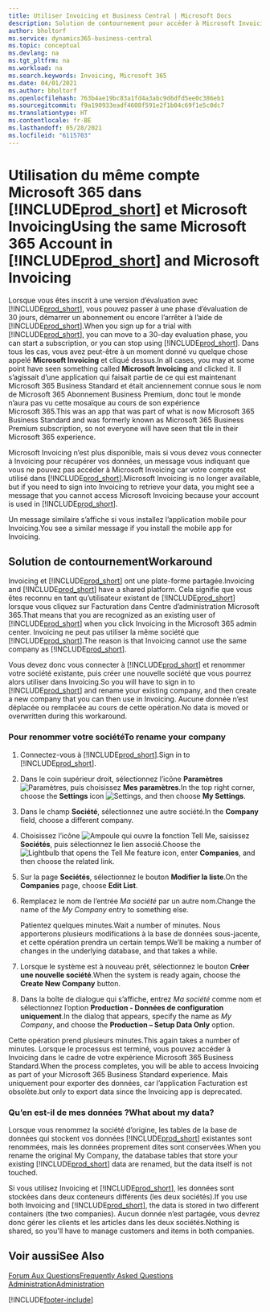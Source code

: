 ```yaml
---
title: Utiliser Invoicing et Business Central | Microsoft Docs
description: Solution de contournement pour accéder à Microsoft Invoicing lorsque vous vous êtes inscrit à Dynamics 365 Business Central.
author: bholtorf
ms.service: dynamics365-business-central
ms.topic: conceptual
ms.devlang: na
ms.tgt_pltfrm: na
ms.workload: na
ms.search.keywords: Invoicing, Microsoft 365
ms.date: 04/01/2021
ms.author: bholtorf
ms.openlocfilehash: 763b4ae19bc83a1fd4a3abc9d6dfd5ee0c386eb1
ms.sourcegitcommit: f9a190933eadf4608f591e2f1b04c69f1e5c0dc7
ms.translationtype: HT
ms.contentlocale: fr-BE
ms.lasthandoff: 05/28/2021
ms.locfileid: "6115703"
---
```

# <a name="using-the-same-microsoft-365-account-in-prod_short-and-microsoft-invoicing"></a><span data-ttu-id="f0b86-103">Utilisation du même compte Microsoft 365 dans [!INCLUDE[prod_short](includes/prod_long.md)] et Microsoft Invoicing</span><span class="sxs-lookup"><span data-stu-id="f0b86-103">Using the same Microsoft 365 Account in [!INCLUDE[prod_short](includes/prod_long.md)] and Microsoft Invoicing</span></span>
<span data-ttu-id="f0b86-104">Lorsque vous êtes inscrit à une version d’évaluation avec [!INCLUDE[prod_short](includes/prod_short.md)], vous pouvez passer à une phase d’évaluation de 30 jours, démarrer un abonnement ou encore l’arrêter à l’aide de [!INCLUDE[prod_short](includes/prod_short.md)].</span><span class="sxs-lookup"><span data-stu-id="f0b86-104">When you sign up for a trial with [!INCLUDE[prod_short](includes/prod_short.md)], you can move to a 30-day evaluation phase, you can start a subscription, or you can stop using [!INCLUDE[prod_short](includes/prod_short.md)].</span></span> <span data-ttu-id="f0b86-105">Dans tous les cas, vous avez peut-être à un moment donné vu quelque chose appelé **Microsoft Invoicing** et cliqué dessus.</span><span class="sxs-lookup"><span data-stu-id="f0b86-105">In all cases, you may at some point have seen something called **Microsoft Invoicing** and clicked it.</span></span> <span data-ttu-id="f0b86-106">Il s’agissait d’une application qui faisait partie de ce qui est maintenant Microsoft 365 Business Standard et était anciennement connue sous le nom de Microsoft 365 Abonnement Business Premium, donc tout le monde n’aura pas vu cette mosaïque au cours de son expérience Microsoft 365.</span><span class="sxs-lookup"><span data-stu-id="f0b86-106">This was an app that was part of what is now Microsoft 365 Business Standard and was formerly known as Microsoft 365 Business Premium subscription, so not everyone will have seen that tile in their Microsoft 365 experience.</span></span>  

<span data-ttu-id="f0b86-107">Microsoft Invoicing n’est plus disponible, mais si vous devez vous connecter à Invoicing pour récupérer vos données, un message vous indiquant que vous ne pouvez pas accéder à Microsoft Invoicing car votre compte est utilisé dans [!INCLUDE[prod_short](includes/prod_short.md)].</span><span class="sxs-lookup"><span data-stu-id="f0b86-107">Microsoft Invoicing is no longer available, but if you need to sign into Invoicing to retrieve your data, you might see a message that you cannot access Microsoft Invoicing because your account is used in [!INCLUDE[prod_short](includes/prod_short.md)].</span></span>  

<span data-ttu-id="f0b86-108">Un message similaire s’affiche si vous installez l’application mobile pour Invoicing.</span><span class="sxs-lookup"><span data-stu-id="f0b86-108">You see a similar message if you install the mobile app for Invoicing.</span></span>  

## <a name="workaround"></a><span data-ttu-id="f0b86-109">Solution de contournement</span><span class="sxs-lookup"><span data-stu-id="f0b86-109">Workaround</span></span>
<span data-ttu-id="f0b86-110">Invoicing et [!INCLUDE[prod_short](includes/prod_short.md)] ont une plate-forme partagée.</span><span class="sxs-lookup"><span data-stu-id="f0b86-110">Invoicing and [!INCLUDE[prod_short](includes/prod_short.md)] have a shared platform.</span></span> <span data-ttu-id="f0b86-111">Cela signifie que vous êtes reconnu en tant qu’utilisateur existant de [!INCLUDE[prod_short](includes/prod_short.md)] lorsque vous cliquez sur Facturation dans Centre d’administration Microsoft 365.</span><span class="sxs-lookup"><span data-stu-id="f0b86-111">That means that you are recognized as an existing user of [!INCLUDE[prod_short](includes/prod_short.md)] when you click Invoicing in the Microsoft 365 admin center.</span></span> <span data-ttu-id="f0b86-112">Invoicing ne peut pas utiliser la même société que [!INCLUDE[prod_short](includes/prod_short.md)].</span><span class="sxs-lookup"><span data-stu-id="f0b86-112">The reason is that Invoicing cannot use the same company as [!INCLUDE[prod_short](includes/prod_short.md)].</span></span>  

<span data-ttu-id="f0b86-113">Vous devez donc vous connecter à [!INCLUDE[prod_short](includes/prod_short.md)] et renommer votre société existante, puis créer une nouvelle société que vous pourrez alors utiliser dans Invoicing.</span><span class="sxs-lookup"><span data-stu-id="f0b86-113">So you will have to sign in to [!INCLUDE[prod_short](includes/prod_short.md)] and rename your existing company, and then create a new company that you can then use in Invoicing.</span></span> <span data-ttu-id="f0b86-114">Aucune donnée n’est déplacée ou remplacée au cours de cette opération.</span><span class="sxs-lookup"><span data-stu-id="f0b86-114">No data is moved or overwritten during this workaround.</span></span>

### <a name="to-rename-your-company"></a><span data-ttu-id="f0b86-115">Pour renommer votre société</span><span class="sxs-lookup"><span data-stu-id="f0b86-115">To rename your company</span></span>
1. <span data-ttu-id="f0b86-116">Connectez-vous à [!INCLUDE[prod_short](includes/prod_short.md)].</span><span class="sxs-lookup"><span data-stu-id="f0b86-116">Sign in to [!INCLUDE[prod_short](includes/prod_short.md)].</span></span>
2. <span data-ttu-id="f0b86-117">Dans le coin supérieur droit, sélectionnez l’icône **Paramètres** ![Paramètres](media/ui-experience/settings_icon_small.png "Icône Paramètres du tableau de bord"), puis choisissez **Mes paramètres**.</span><span class="sxs-lookup"><span data-stu-id="f0b86-117">In the top right corner, choose the **Settings** icon ![Settings](media/ui-experience/settings_icon_small.png "Settings icon for role center"), and then choose **My Settings**.</span></span>
3. <span data-ttu-id="f0b86-118">Dans le champ **Société**, sélectionnez une autre société.</span><span class="sxs-lookup"><span data-stu-id="f0b86-118">In the **Company** field, choose a different company.</span></span>
4. <span data-ttu-id="f0b86-119">Choisissez l’icône ![Ampoule qui ouvre la fonction Tell Me](media/ui-search/search_small.png "Dites-moi ce que vous voulez faire"), saisissez **Sociétés**, puis sélectionnez le lien associé.</span><span class="sxs-lookup"><span data-stu-id="f0b86-119">Choose the ![Lightbulb that opens the Tell Me feature](media/ui-search/search_small.png "Tell me what you want to do") icon, enter **Companies**, and then choose the related link.</span></span>  
5. <span data-ttu-id="f0b86-120">Sur la page **Sociétés**, sélectionnez le bouton **Modifier la liste**.</span><span class="sxs-lookup"><span data-stu-id="f0b86-120">On the **Companies** page, choose **Edit List**.</span></span>  
6. <span data-ttu-id="f0b86-121">Remplacez le nom de l’entrée *Ma société* par un autre nom.</span><span class="sxs-lookup"><span data-stu-id="f0b86-121">Change the name of the *My Company* entry to something else.</span></span>  

    <span data-ttu-id="f0b86-122">Patientez quelques minutes.</span><span class="sxs-lookup"><span data-stu-id="f0b86-122">Wait a number of minutes.</span></span> <span data-ttu-id="f0b86-123">Nous apporterons plusieurs modifications à la base de données sous-jacente, et cette opération prendra un certain temps.</span><span class="sxs-lookup"><span data-stu-id="f0b86-123">We’ll be making a number of changes in the underlying database, and that takes a while.</span></span>
7.  <span data-ttu-id="f0b86-124">Lorsque le système est à nouveau prêt, sélectionnez le bouton **Créer une nouvelle société**.</span><span class="sxs-lookup"><span data-stu-id="f0b86-124">When the system is ready again, choose the **Create New Company** button.</span></span>  
8.  <span data-ttu-id="f0b86-125">Dans la boîte de dialogue qui s’affiche, entrez *Ma société* comme nom et sélectionnez l’option **Production - Données de configuration uniquement**.</span><span class="sxs-lookup"><span data-stu-id="f0b86-125">In the dialog that appears, specify the name as *My Company*, and choose the **Production – Setup Data Only** option.</span></span>  

<span data-ttu-id="f0b86-126">Cette opération prend plusieurs minutes.</span><span class="sxs-lookup"><span data-stu-id="f0b86-126">This again takes a number of minutes.</span></span> <span data-ttu-id="f0b86-127">Lorsque le processus est terminé, vous pouvez accéder à Invoicing dans le cadre de votre expérience Microsoft 365 Business Standard.</span><span class="sxs-lookup"><span data-stu-id="f0b86-127">When the process completes, you will be able to access Invoicing as part of your Microsoft 365 Business Standard experience.</span></span> <span data-ttu-id="f0b86-128">Mais uniquement pour exporter des données, car l’application Facturation est obsolète.</span><span class="sxs-lookup"><span data-stu-id="f0b86-128">but only to export data since the Invoicing app is deprecated.</span></span>  

### <a name="what-about-my-data"></a><span data-ttu-id="f0b86-129">Qu’en est-il de mes données ?</span><span class="sxs-lookup"><span data-stu-id="f0b86-129">What about my data?</span></span>
<span data-ttu-id="f0b86-130">Lorsque vous renommez la société d’origine, les tables de la base de données qui stockent vos données [!INCLUDE[prod_short](includes/prod_short.md)] existantes sont renommées, mais les données proprement dites sont conservées.</span><span class="sxs-lookup"><span data-stu-id="f0b86-130">When you rename the original My Company, the database tables that store your existing [!INCLUDE[prod_short](includes/prod_short.md)] data are renamed, but the data itself is not touched.</span></span>  

<span data-ttu-id="f0b86-131">Si vous utilisez Invoicing et [!INCLUDE[prod_short](includes/prod_short.md)], les données sont stockées dans deux conteneurs différents (les deux sociétés).</span><span class="sxs-lookup"><span data-stu-id="f0b86-131">If you use both Invoicing and [!INCLUDE[prod_short](includes/prod_short.md)], the data is stored in two different containers (the two companies).</span></span> <span data-ttu-id="f0b86-132">Aucun donnée n’est partagée, vous devrez donc gérer les clients et les articles dans les deux sociétés.</span><span class="sxs-lookup"><span data-stu-id="f0b86-132">Nothing is shared, so you'll have to manage customers and items in both companies.</span></span>  

## <a name="see-also"></a><span data-ttu-id="f0b86-133">Voir aussi</span><span class="sxs-lookup"><span data-stu-id="f0b86-133">See Also</span></span>
[<span data-ttu-id="f0b86-134">Forum Aux Questions</span><span class="sxs-lookup"><span data-stu-id="f0b86-134">Frequently Asked Questions</span></span>](across-faq.yml)  
[<span data-ttu-id="f0b86-135">Administration</span><span class="sxs-lookup"><span data-stu-id="f0b86-135">Administration</span></span>](admin-setup-and-administration.md)  


[!INCLUDE[footer-include](includes/footer-banner.md)]